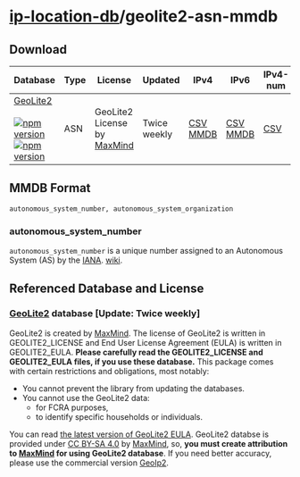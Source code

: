 # [ip-location-db](https://github.com/sapics/ip-location-db)/geolite2-asn-mmdb

## Download

| Database | Type | License | Updated | IPv4 | IPv6 | IPv4-num | IPv6-num |
|---|---|---|---|---|---|---|---|
| [GeoLite2](https://github.com/sapics/ip-location-db/tree/main/geolite2-asn/)<br><br>[![npm version](https://img.shields.io/npm/v/@ip-location-db/geolite2-asn?color=success&style=flat-square&label=CSV)](https://www.npmjs.com/package/@ip-location-db/geolite2-asn)<br>[![npm version](https://img.shields.io/npm/v/@ip-location-db/geolite2-asn-mmdb?color=success&style=flat-square&label=MMDB)](https://www.npmjs.com/package/@ip-location-db/geolite2-asn-mmdb) | ASN | GeoLite2 License by [MaxMind](https://www.maxmind.com/) | Twice weekly | [CSV](https://cdn.jsdelivr.net/npm/@ip-location-db/geolite2-asn/geolite2-asn-ipv4.csv)<br>[MMDB](https://cdn.jsdelivr.net/npm/@ip-location-db/geolite2-asn-mmdb/geolite2-asn-ipv4.mmdb) | [CSV](https://cdn.jsdelivr.net/npm/@ip-location-db/geolite2-asn/geolite2-asn-ipv6.csv)<br>[MMDB](https://cdn.jsdelivr.net/npm/@ip-location-db/geolite2-asn-mmdb/geolite2-asn-ipv6.mmdb) | [CSV](https://cdn.jsdelivr.net/npm/@ip-location-db/geolite2-asn/geolite2-asn-ipv4-num.csv) | [CSV](https://cdn.jsdelivr.net/npm/@ip-location-db/geolite2-asn/geolite2-asn-ipv6-num.csv) |


## MMDB Format

```
autonomous_system_number, autonomous_system_organization
```


### autonomous_system_number

`autonomous_system_number` is a unique number assigned to an Autonomous System (AS) by the [IANA](https://www.iana.org/). [wiki](https://wikipedia.org/wiki/Autonomous_system_(Internet)).


## Referenced Database and License



### [GeoLite2](https://dev.maxmind.com/geoip/geoip2/geolite2/) database [Update: Twice weekly]

GeoLite2 is created by [MaxMind](https://www.maxmind.com).
The license of GeoLite2 is written in GEOLITE2_LICENSE and End User License Agreement (EULA) is written in GEOLITE2_EULA.
**Please carefully read the GEOLITE2_LICENSE and GEOLITE2_EULA files, if you use these database.**
This package comes with certain restrictions and obligations, most notably:
- You cannot prevent the library from updating the databases.
- You cannot use the GeoLite2 data:
  - for FCRA purposes,
  - to identify specific households or individuals.

You can read [the latest version of GeoLite2 EULA](https://www.maxmind.com/en/geolite2/eula).
GeoLite2 databse is provided under [CC BY-SA 4.0](https://creativecommons.org/licenses/by-sa/4.0/) by [MaxMind](https://www.maxmind.com), so, **you must create attribution to [MaxMind](https://www.maxmind.com) for using GeoLite2 database**.
If you need better accuracy, please use the commercial version [GeoIp2](https://www.maxmind.com/en/geoip2-databases).

